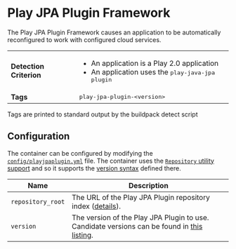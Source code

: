 # Play JPA Plugin Framework
The Play JPA Plugin Framework causes an application to be automatically reconfigured to work with configured cloud services.

<table>
  <tr>
    <td><strong>Detection Criterion</strong></td>
    <td>
        <ul>
            <li>An application is a Play 2.0 application</li>
            <li>An application uses the <tt>play-java-jpa<tt> plugin</li>
        </ul>
    </td>
  </tr>
  <tr>
    <td><strong>Tags</strong></td><td><tt>play-jpa-plugin-&lt;version&gt;</tt></td>
  </tr>
</table>
Tags are printed to standard output by the buildpack detect script

## Configuration
The container can be configured by modifying the [`config/playjpaplugin.yml`][playjpaplugin_yml] file.  The container uses the [`Repository` utility support][util_repositories] and so it supports the [version syntax][version_syntax] defined there.

[playjpaplugin_yml]: ../config/playjpaplugin.yml
[util_repositories]: util-repositories.md
[version_syntax]: util-repositories.md#version-syntax-and-ordering

| Name | Description
| ---- | -----------
| `repository_root` | The URL of the Play JPA Plugin repository index ([details][util_repositories]).
| `version` | The version of the Play JPA Plugin to use. Candidate versions can be found in [this listing][play_jpa_plugin_index_yml].

[play_jpa_plugin_index_yml]: http://download.pivotal.io.s3.amazonaws.com/play-jpa-plugin/lucid/x86_64/index.yml
